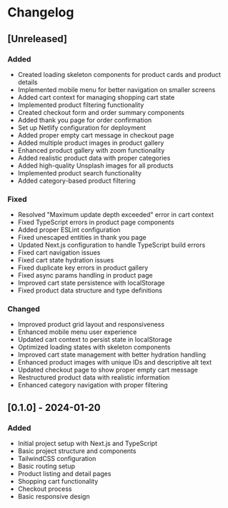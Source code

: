 # Changelog

## [Unreleased]

### Added
- Created loading skeleton components for product cards and product details
- Implemented mobile menu for better navigation on smaller screens
- Added cart context for managing shopping cart state
- Implemented product filtering functionality
- Created checkout form and order summary components
- Added thank you page for order confirmation
- Set up Netlify configuration for deployment
- Added proper empty cart message in checkout page
- Added multiple product images in product gallery
- Enhanced product gallery with zoom functionality
- Added realistic product data with proper categories
- Added high-quality Unsplash images for all products
- Implemented product search functionality
- Added category-based product filtering

### Fixed
- Resolved "Maximum update depth exceeded" error in cart context
- Fixed TypeScript errors in product page components
- Added proper ESLint configuration
- Fixed unescaped entities in thank you page
- Updated Next.js configuration to handle TypeScript build errors
- Fixed cart navigation issues
- Fixed cart state hydration issues
- Fixed duplicate key errors in product gallery
- Fixed async params handling in product page
- Improved cart state persistence with localStorage
- Fixed product data structure and type definitions

### Changed
- Improved product grid layout and responsiveness
- Enhanced mobile menu user experience
- Updated cart context to persist state in localStorage
- Optimized loading states with skeleton components
- Improved cart state management with better hydration handling
- Enhanced product images with unique IDs and descriptive alt text
- Updated checkout page to show proper empty cart message
- Restructured product data with realistic information
- Enhanced category navigation with proper filtering

## [0.1.0] - 2024-01-20

### Added
- Initial project setup with Next.js and TypeScript
- Basic project structure and components
- TailwindCSS configuration
- Basic routing setup
- Product listing and detail pages
- Shopping cart functionality
- Checkout process
- Basic responsive design 